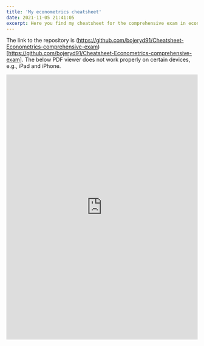 ```yaml
---
title: 'My econometrics cheatsheet'
date: 2021-11-05 21:41:05
excerpt: Here you find my cheatsheet for the comprehensive exam in econometrics, and a link to Github where the code can be found.
---
```


The link to the repository is (https://github.com/bojeryd91/Cheatsheet-Econometrics-comprehensive-exam)[https://github.com/bojeryd91/Cheatsheet-Econometrics-comprehensive-exam]. The below PDF viewer does not work properly on certain devices, e.g., iPad and iPhone.
<p align="center">
    <iframe src="https://github.com/bojeryd91/Cheatsheet-Econometrics-comprehensive-exam/blob/main/Cheatsheet_203A_C.pdf#toolbar=0&navpanes=0&scrollbar=0#zoom=40" width="100%" height="700px" frameborder="0" webkitallowfullscreen mozallowfullscreen allowfullscreen><p>This browser does not support PDFs. Please download the PDF to view it: <a href="https://github.com/bojeryd91/Cheatsheet-Econometrics-comprehensive-exam/blob/main/Cheatsheet_203A_C.pdf">Download PDF</a>.</p>
</iframe>
</p>
